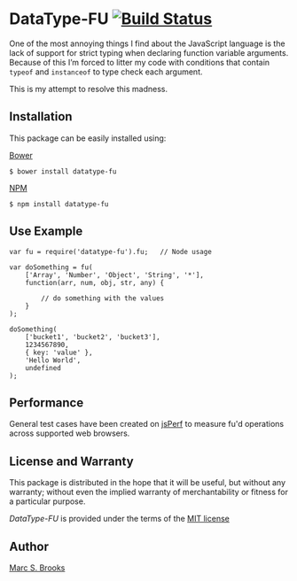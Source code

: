 # DataType-FU [<img src="https://travis-ci.org/nuxy/DataType-FU.svg?branch=master" alt="Build Status" />](https://travis-ci.org/nuxy/DataType-FU)

One of the most annoying things I find about the JavaScript language is the lack of support for strict typing when declaring function variable arguments.  Because of this I’m forced to litter my code with conditions that contain `typeof` and `instanceof` to type check each argument.

This is my attempt to resolve this madness.

## Installation

This package can be easily installed using:

[Bower](http://bower.io)

    $ bower install datatype-fu

[NPM](https://www.npmjs.org)

    $ npm install datatype-fu

## Use Example

    var fu = require('datatype-fu').fu;   // Node usage

    var doSomething = fu(
        ['Array', 'Number', 'Object', 'String', '*'],
        function(arr, num, obj, str, any) {

            // do something with the values
        }
    );

    doSomething(
        ['bucket1', 'bucket2', 'bucket3'],
        1234567890,
        { key: 'value' },
        'Hello World',
        undefined
    );

## Performance

General test cases have been created on [jsPerf](http://jsperf.com/datatype-fu) to measure fu'd operations across supported web browsers.

## License and Warranty

This package is distributed in the hope that it will be useful, but without any warranty; without even the implied warranty of merchantability or fitness for a particular purpose.

_DataType-FU_ is provided under the terms of the [MIT license](http://www.opensource.org/licenses/mit-license.php)

## Author

[Marc S. Brooks](https://github.com/nuxy)

